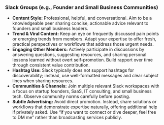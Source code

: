 ### Slack Groups (e.g., Founder and Small Business Communities)

- **Content Style:** Professional, helpful, and conversational. Aim to be a knowledgeable peer sharing concise, actionable advice relevant to founders and small business leaders.
- **Trend & Viral Content:** Keep an eye on frequently discussed pain points or emerging trends from members. Adapt your expertise to offer fresh, practical perspectives or workflows that address those urgent needs.
- **Engaging Other Members:** Actively participate in discussions by answering questions, suggesting resources, and sharing personal lessons learned without overt self-promotion. Build rapport over time through consistent value contribution.
- **Hashtag Use:** Slack typically does not support hashtags for discoverability; instead, use well-formatted messages and clear subject lines when sharing resources.
- **Communities & Channels:** Join multiple relevant Slack workspaces with a focus on startup founders, SaaS, IT consulting, and small business tech. Observe community norms carefully before posting.
- **Subtle Advertising:** Avoid direct promotion. Instead, share solutions or workflows that demonstrate expertise naturally, offering additional help if privately asked. Use “if you want to connect or dive deeper, feel free to DM me” rather than broadcasting services publicly.
